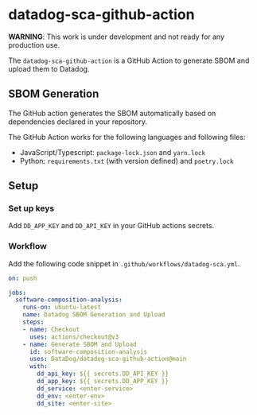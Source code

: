 # datadog-sca-github-action

**WARNING**: This work is under development and not ready for any production use.

The `datadog-sca-github-action` is a GitHub Action to generate SBOM and upload them to Datadog.

## SBOM Generation

The GitHub action generates the SBOM automatically based on 
dependencies declared in your repository.

The GitHub Action works for the following languages and following files:

 - JavaScript/Typescript: `package-lock.json` and `yarn.lock`
 - Python: `requirements.txt` (with version defined) and `poetry.lock`

## Setup

### Set up keys

Add `DD_APP_KEY` and `DD_API_KEY` in your GitHub actions secrets.

### Workflow


Add the following code snippet in `.github/workflows/datadog-sca.yml`.


```yaml
on: push

jobs:
  software-composition-analysis:
    runs-on: ubuntu-latest
    name: Datadog SBOM Generation and Upload
    steps:
    - name: Checkout
      uses: actions/checkout@v3
    - name: Generate SBOM and Upload
      id: software-composition-analysis
      uses: DataDog/datadog-sca-github-action@main
      with:
        dd_api_key: ${{ secrets.DD_API_KEY }}
        dd_app_key: ${{ secrets.DD_APP_KEY }}
        dd_service: <enter-service>
        dd_env: <enter-env>
        dd_site: <enter-site>
```
